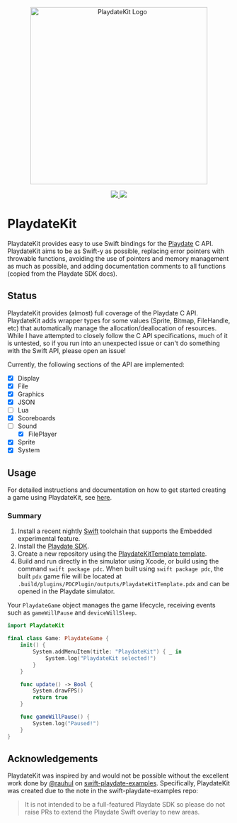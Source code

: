 <p align="center">
    <img src="https://github.com/finnvoor/PlaydateKit/assets/8284016/cc62d7bd-87bc-4f8e-9b0f-18998df28832" width="400" max-width="90%" alt="PlaydateKit Logo" />
</p>

<p align="center">
    <a href="https://www.swift.org/">
        <img src="https://img.shields.io/badge/Swift-6.0-f05237.svg" />
    </a>
    <a href="https://sdk.play.date">
        <img src="https://img.shields.io/badge/Playdate_SDK-2.4.2-ffc500.svg" />
    </a>
</p>

# PlaydateKit

PlaydateKit provides easy to use Swift bindings for the [Playdate](https://play.date/) C API. PlaydateKit aims to be as Swift-y as possible, replacing error pointers with throwable functions, avoiding the use of pointers and memory management as much as possible, and adding documentation comments to all functions (copied from the Playdate SDK docs).

## Status

PlaydateKit provides (almost) full coverage of the Playdate C API. PlaydateKit adds wrapper types for some values (Sprite, Bitmap, FileHandle, etc) that automatically manage the allocation/deallocation of resources. While I have attempted to closely follow the C API specifications, much of it is untested, so if you run into an unexpected issue or can't do something with the Swift API, please open an issue!

Currently, the following sections of the API are implemented:

- [x] Display
- [x] File
- [x] Graphics
- [x] JSON
- [ ] Lua
- [x] Scoreboards
- [ ] Sound
  - [x] FilePlayer
- [x] Sprite
- [x] System

## Usage
For detailed instructions and documentation on how to get started creating a game using PlaydateKit, see [here](https://finnvoor.github.io/PlaydateKit/documentation/playdatekit).

### Summary
1. Install a recent nightly [Swift](https://www.swift.org/download/#snapshots) toolchain that supports the Embedded experimental feature.
2. Install the [Playdate SDK](https://play.date/dev/).
3. Create a new repository using the [PlaydateKitTemplate template](https://github.com/finnvoor/PlaydateKitTemplate).
5. Build and run directly in the simulator using Xcode, or build using the command `swift package pdc`. When built using `swift package pdc`, the built `pdx` game file will be located at `.build/plugins/PDCPlugin/outputs/PlaydateKitTemplate.pdx` and can be opened in the Playdate simulator.

Your `PlaydateGame` object manages the game lifecycle, receiving events such as `gameWillPause` and `deviceWillSleep`. 

```swift
import PlaydateKit

final class Game: PlaydateGame {
    init() {
        System.addMenuItem(title: "PlaydateKit") { _ in
            System.log("PlaydateKit selected!")
        }
    }

    func update() -> Bool {
        System.drawFPS()
        return true
    }

    func gameWillPause() {
        System.log("Paused!")
    }
}
```

## Acknowledgements

PlaydateKit was inspired by and would not be possible without the excellent work done by [@rauhul](https://github.com/rauhul) on [swift-playdate-examples](https://github.com/apple/swift-playdate-examples). Specifically, PlaydateKit was created due to the note in the swift-playdate-examples repo: 
> It is not intended to be a full-featured Playdate SDK so please do not raise PRs to extend the Playdate Swift overlay to new areas.
